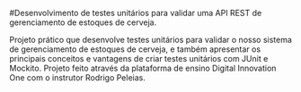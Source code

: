 #Desenvolvimento de testes unitários para validar uma API REST de gerenciamento de estoques de cerveja.

Projeto prático que desenvolve testes unitários para validar o nosso sistema de gerenciamento de estoques de cerveja, e também apresentar os principais conceitos e vantagens de criar testes unitários com JUnit e Mockito. Projeto feito através da plataforma de ensino Digital Innovation One com o instrutor Rodrigo Peleias.


